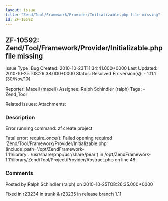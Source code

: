 ```yaml
---
layout: issue
title: "Zend/Tool/Framework/Provider/Initializable.php file missing"
id: ZF-10592
---
```


ZF-10592: Zend/Tool/Framework/Provider/Initializable.php file missing
---------------------------------------------------------------------

 Issue Type: Bug Created: 2010-10-23T11:34:41.000+0000 Last Updated: 2010-10-25T08:26:38.000+0000 Status: Resolved Fix version(s): - 1.11.1 (30/Nov/10)
 
 Reporter:  Maxell (maxell)  Assignee:  Ralph Schindler (ralph)  Tags: - Zend\_Tool
 
 Related issues: 
 Attachments: 
### Description

Error running command: zf create project

Fatal error: require\_once(): Failed opening required 'Zend/Tool/Framework/Provider/Initializable.php' (include\_path='/opt/ZendFramework-1.11/library:.:/usr/share/<a>php:/usr/share/pear</a>') in /opt/ZendFramework-1.11/library/Zend/Tool/Project/Provider/Abstract.php on line 48

 

 

### Comments

Posted by Ralph Schindler (ralph) on 2010-10-25T08:26:35.000+0000

Fixed in r23234 in trunk & r23235 in release branch 1.11

 

 